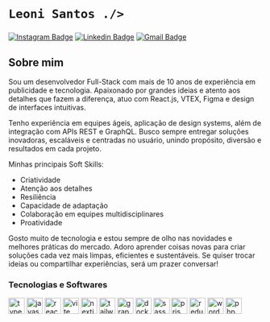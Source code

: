 # `Leoni Santos ./>`

###

[![Instagram Badge](https://img.shields.io/badge/%40leotubaraomusic-1818e8?style=for-the-badge&logo=instagram&logoColor=white&labelColor=202027&link=https%3A%2F%2Fwww.instagram.com%2Fleotubaraomusic)](https://www.instagram.com/leotubaraomusic)
[![Linkedin Badge](https://img.shields.io/badge/Le%C3%B4nidas_Santos-1818e8?style=for-the-badge&label=IN&labelColor=202027&link=https%3A%2F%2Fwww.linkedin.com%2Fin%2Fltco%2F)](https://www.linkedin.com/in/ltco/)
[![Gmail Badge](https://img.shields.io/badge/oi%40ltco.com.br-1818e8?style=for-the-badge&logo=gmail&logoColor=white&labelColor=202027&link=mailto%3Aoi%40ltco.com.br)](mailto:oi@ltco.com.br)

## Sobre mim

Sou um desenvolvedor Full-Stack com mais de 10 anos de experiência em publicidade e tecnologia. Apaixonado por grandes ideias e atento aos detalhes que fazem a diferença, atuo com React.js, VTEX, Figma e design de interfaces intuitivas.

Tenho experiência em equipes ágeis, aplicação de design systems, além de integração com APIs REST e GraphQL. Busco sempre entregar soluções inovadoras, escaláveis e centradas no usuário, unindo propósito, diversão e resultados em cada projeto.

Minhas principais Soft Skills:

- Criatividade
- Atenção aos detalhes
- Resiliência
- Capacidade de adaptação
- Colaboração em equipes multidisciplinares
- Proatividade

Gosto muito de tecnologia e estou sempre de olho nas novidades e melhores práticas do mercado. Adoro aprender coisas novas para criar soluções cada vez mais limpas, eficientes e sustentáveis. Se quiser trocar ideias ou compartilhar experiências, será um prazer conversar!

### Tecnologias e Softwares

<div align="left">
  <img src="https://cdn.simpleicons.org/typescript/6a7282" height="32" alt="typescript logo" />
  <img src="https://cdn.simpleicons.org/javascript/6a7282" height="32" alt="javascript logo" />
  <img src="https://cdn.simpleicons.org/react/6a7282" height="32" alt="react logo" />
  <img src="https://cdn.simpleicons.org/vite/6a7282" height="32" alt="vite logo" />
  <img src="https://cdn.simpleicons.org/nextdotjs/6a7282" height="32" alt="nextjs logo" />
  <img src="https://cdn.simpleicons.org/tailwindcss/6a7282" height="32" alt="tailwindcss logo" />
  <img src="https://cdn.simpleicons.org/graphql/6a7282" height="32" alt="graphql logo" />
  <img src="https://cdn.simpleicons.org/docker/6a7282" height="32" alt="docker logo" />
  <img src="https://cdn.simpleicons.org/sass/6a7282" height="32" alt="sass logo" />
  <img src="https://cdn.simpleicons.org/prisma/6a7282" height="32" alt="prisma logo" />
  <img src="https://cdn.simpleicons.org/redux/6a7282" height="32" alt="redux logo" />
  <img src="https://cdn.simpleicons.org/wordpress/6a7282" height="32" alt="wordpress logo" />
  <img src="https://cdn.simpleicons.org/php/6a7282" height="32" alt="php logo" />
</div>
